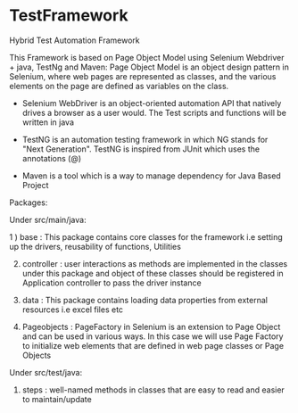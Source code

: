 # TestFramework

Hybrid Test Automation Framework

This Framework is based on Page Object Model using Selenium Webdriver + java, TestNg and Maven: Page Object Model is an object design pattern in Selenium, where web pages are represented as classes, and the various elements on the page are defined as variables on the class.

*  Selenium WebDriver is an object-oriented automation API that natively drives a browser as a user would. The Test scripts      and functions will be written in java

*  TestNG is an automation testing framework in which NG stands for "Next Generation". TestNG is inspired from JUnit which 
   uses the annotations (@)

*  Maven is a tool which is a way to manage dependency for Java Based Project

Packages: 


Under src/main/java:


1 ) base : This package contains core classes for the framework i.e setting up the drivers, reusability of functions, Utilities


2)  controller : user interactions as methods are implemented in the classes under this package and object of these
           classes should be registered in Application controller to pass the driver instance


3)  data : This package contains loading data properties from external resources i.e excel files etc


4)  Pageobjects : PageFactory in Selenium is an extension to Page Object and can be used in various ways. In this case we will            use Page Factory to initialize web elements that are defined in web page classes or Page Objects

Under src/test/java:


1) steps : well-named methods in classes that are easy to read and easier to maintain/update 
